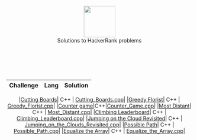 

<p align="center">
    <a href="https://www.hackerrank.com/giupeppe0db">
        <img height=85 src="https://d3keuzeb2crhkn.cloudfront.net/hackerrank/assets/styleguide/logo_wordmark-f5c5eb61ab0a154c3ed9eda24d0b9e31.svg">
    </a>
    <br>Solutions to HackerRank problems
</p>

<br>
</br>
<br>
</br>

<center>
<!--|[challenge_name](link_challenge) |   prog_lang   | [file_name](path_file)| -->

Challenge | Lang | Solution                 
:---:|:---------:|:------:

|[Cutting Boards](https://www.hackerrank.com/challenges/board-cutting/problem)| C++ | [Cutting_Boards.cpp](https://github.com/gppprimo/HackerRank_Solutions/blob/master/Solutions/Greedy_Florist.cpp)|
|[Greedy Florist](https://www.hackerrank.com/challenges/greedy-florist/problem)| C++ | [Greedy_Florist.cpp](https://github.com/gppprimo/HackerRank_Solutions/blob/master/Solutions/Greedy_Florist.cpp)|
|[Counter game](https://www.hackerrank.com/challenges/counter-game/problem?utm_campaign=challenge-recommendation&utm_medium=email&utm_source=24-hour-campaign)|C++|[Counter_Game.cpp](https://github.com/gppprimo/HackerRank_Solutions/blob/master/Solutions/Counter_Game.cpp)|
|[Most Distant](https://www.hackerrank.com/challenges/most-distant/problem)|   C++   | [Most_Distant.cpp](https://github.com/gppprimo/HackerRank_Solutions/blob/master/Solutions/Most_Distant.cpp)|
|[Climbing Leaderboard](https://www.hackerrank.com/challenges/climbing-the-leaderboard/problem)|   C++   | [Climbing_Leaderboard.cpp](https://github.com/gppprimo/HackerRank_Solutions/blob/master/Solutions/Climbing_Leaderboard.cpp)|
|[Jumping on the Cloud Revisited](https://www.hackerrank.com/challenges/jumping-on-the-clouds-revisited/problem?h_r=internal-search)|   C++   | [Jumping_on_the_Clouds_Revisited.cpp](https://github.com/gppprimo/HackerRank_Solutions/blob/master/Solutions/Jumping_on_the_Clouds_Revisited.cpp)|
|[Possible Path](https://www.hackerrank.com/challenges/possible-path/problem)|   C++   | [Possible_Path.cpp](https://github.com/gppprimo/HackerRank_Solutions/blob/master/Solutions/Possible_Path.cpp)|
|[Equalize the Array](https://www.hackerrank.com/challenges/equality-in-a-array/problem)|   C++   | [Equalize_the_Array.cpp](https://github.com/gppprimo/HackerRank_Solutions/blob/master/Solutions/Equalize_the_Array.cpp)|

</center>
